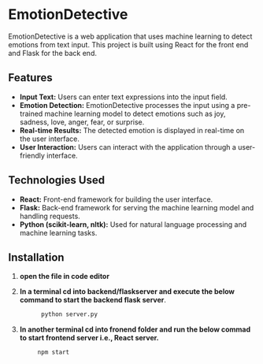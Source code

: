 # EmotionDetective

EmotionDetective is a web application that uses machine learning to detect emotions from text input. This project is built using React for the front end and Flask for the back end.

## Features

- **Input Text:** Users can enter text expressions into the input field.
- **Emotion Detection:** EmotionDetective processes the input using a pre-trained machine learning model to detect emotions such as joy, sadness, love, anger, fear, or surprise.
- **Real-time Results:** The detected emotion is displayed in real-time on the user interface.
- **User Interaction:** Users can interact with the application through a user-friendly interface.

## Technologies Used

- **React:** Front-end framework for building the user interface.
- **Flask:** Back-end framework for serving the machine learning model and handling requests.
- **Python (scikit-learn, nltk):** Used for natural language processing and machine learning tasks.

## Installation

1. **open the file in code editor**
2. **In a terminal cd into backend/flaskserver and execute the below command to start the backend flask server**.

   ```bash
         python server.py


3. **In another terminal cd into fronend folder and run the below commad to start frontend server i.e., React server.**

    ```bash
         npm start

